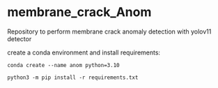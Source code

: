 # membrane_crack_Anom
Repository to perform membrane crack anomaly detection with yolov11 detector

create a conda environment and install requirements:

```conda create --name anom python=3.10```

```python3 -m pip install -r requirements.txt```
